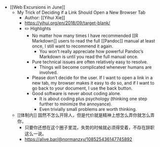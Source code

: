- [[Web Excursions in June]]
	- My Trick of Deciding if a Link Should Open a New Browser Tab
		- Author: [[Yihui Xie]]
		- https://yihui.org/en/2018/09/target-blank/
		- ✏️ Highlights
			- No matter how many times I have recommended [[R Markdown]] users to read the full [[Pandoc]] manual at least once, I still want to recommend it again.
				- You won’t really appreciate how powerful Pandoc’s Markdown is until you read the full manual once.
			- Pure technical issues are often relatively easy to resolve.
				- Things will become complicated whenever humans are involved.
			- Please don’t decide for the user. If I want to open a link in a new tab, my browser makes it easy to do so, and if I want to go back to your document, I use the back button.
			- Good software is never about coding alone.
				- It is about coding plus psychology (thinking one step further to minimize the annoyance).
				- Even trivially small problems are worth thinking.
	- [[体制内]] 固然不怎么开除人，但是代价就是精神上想怎么弄你就怎么弄你，
		- 只要你还想在这个圈子里混，失势的时候就必须得受着，不存在辞职这么一说。
		- https://alive.bar/@normanzxy/108525436147745892
